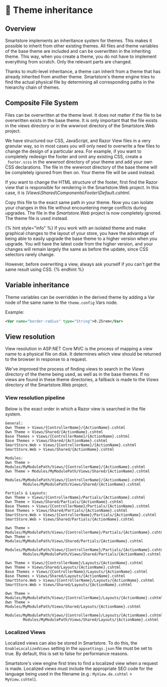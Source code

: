 # 🥚 Theme inheritance

## Overview

Smartstore implements an inheritance system for themes. This makes it possible to inherit from other existing themes. All files and theme variables of the base theme are included and can be overwritten in the inheriting theme. This way, when you create a theme, you do not have to implement everything from scratch. Only the relevant parts are changed.

Thanks to multi-level inheritance, a theme can inherit from a theme that has already inherited from another theme. Smartstore's theme engine tries to find the actual physical file by determining all corresponding paths in the hierarchy chain of themes.

## Composite File System

Files can be overwritten at the theme level. It does not matter if the file to be overwritten exists in the base theme. It is only important that the file exists in the views directory or in the wwwroot directory of the Smartstore.Web project.

We have structured our CSS, JavaScript, and Razor View files in a very granular way, so in most cases you will only need to overwrite a few files to change the design of a particular area. For example, if you want to completely redesign the footer and omit any existing CSS, create a `_footer.scss` in the _wwwroot_ directory of your theme and add your own CSS declarations. The file in the wwwroot directory of the base theme will be completely ignored from then on. Your theme file will be used instead.

If you want to change the HTML structure of the footer, first find the Razor view that is responsible for rendering in the Smartstore.Web project. In this case, it is _\Views\Shared\Components\Footer\Default.cshtml_.

Copy this file to the exact same path in your theme. Now you can isolate your changes in this file without encountering merge conflicts during upgrades. The file in the _Smartstore.Web_ project is now completely ignored. The theme file is used instead.

{% hint style="info" %}
If you work with an isolated theme and make graphical changes to the layout of your store, you have the advantage of being able to easily upgrade the base theme to a higher version when you upgrade. You will have the latest code from the higher version, and your changes will remain largely the same as before the update, since CSS selectors rarely change.

However, before overwriting a view, always ask yourself if you can't get the same result using CSS.
{% endhint %}

## Variable inheritance

Theme variables can be overridden in the derived theme by adding a Var node of the same name to the `theme.config` Vars node.

Example:

```xml
<Var name="border-radius" type="String">0.25rem</Var>
```

## View resolution

View resolution in ASP.NET Core MVC is the process of mapping a view name to a physical file on disk. It determines which view should be returned to the browser in response to a request.

We've improved the process of finding views to search in the _Views_ directory of the theme being used, as well as in the base themes. If no views are found in these theme directories, a fallback is made to the _Views_ directory of the Smartstore.Web project.

### View resolution pipeline

Below is the exact order in which a Razor view is searched in the file system.

```
General:
Own Theme > Views/{ControllerName}/{ActionName}.cshtml
Own Theme > Views/Shared/{ActionName}.cshtml
Base Themes > Views/{ControllerName}/{ActionName}.cshtml
Base Themes > Views/Shared/{ActionName}.cshtml
SmartStore.Web > Views/{ControllerName}/{ActionName}.cshtml
SmartStore.Web > Views/Shared/{ActionName}.cshtml

Modules:
Own Theme > Modules/MyModulePath/Views/{ControllerName}/{ActionName}.cshtml
Own Theme > Modules/MyModulePath/Views/Shared/{ActionName}.cshtml
	    Modules/MyModulePath/Views/{ControllerName}/{ActionName}.cshtml
	    Modules/MyModulePath/Views/Shared/{ActionName}.cshtml

Partials & Layouts:
Own Theme > Views/{ControllerName}/Partials/{ActionName}.cshtml
Own Theme > Views/Shared/Partials/{ActionName}.cshtml
Base Themes > Views/{ControllerName}/Partials/{ActionName}.cshtml
Base Themes > Views/Shared/Partials/{ActionName}.cshtml
SmartStore.Web > Views/{ControllerName}/Partials/{ActionName}.cshtml
SmartStore.Web > Views/Shared/Partials/{ActionName}.cshtml

Own Theme > Modules/MyModulePath/Views/{ControllerName}/Partials/{ActionName}.cshtml
Own Theme > Modules/MyModulePath/Views/Shared/Partials/{ActionName}.cshtml
	    Modules/MyModulePath/Views/{ControllerName}/Partials/{ActionName}.cshtml
	    Modules/MyModulePath/Views/Shared/Partials/{ActionName}.cshtml

Own Theme > Views/{ControllerName}/Layouts/{ActionName}.cshtml
Own Theme > Views/Shared/Layouts/{ActionName}.cshtml
Base Themes > Views/{ControllerName}/Layouts/{ActionName}.cshtml
Base Themes > Views/Shared/Layouts/{ActionName}.cshtml
SmartStore.Web > Views/{ControllerName}/Layouts/{ActionName}.cshtml
SmartStore.Web > Views/Shared/Layouts/{ActionName}.cshtml

Own Theme > Modules/MyModulePath/Views/{ControllerName}/Layouts/{ActionName}.cshtml
Own Theme > Modules/MyModulePath/Views/Shared/Layouts/{ActionName}.cshtml
	    Modules/MyModulePath/Views/{ControllerName}/Layouts/{ActionName}.cshtml
	    Modules/MyModulePath/Views/Shared/Layouts/{ActionName}.cshtml
```

### Localized Views

Localized views can also be stored in Smartstore. To do this, the `EnableLocalizedViews` setting in the `appsettings.json` file must be set to true. By default, this is set to false for performance reasons.

Smartstore's view engine first tries to find a localized view when a request is made. Localized views must include the appropriate SEO code for the language being used in the filename (e.g.: `MyView.de.cshtml` > `MyView.cshtml`).
